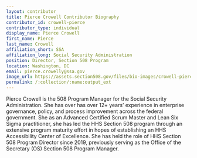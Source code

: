 ```yaml
---
layout: contributor
title: Pierce Crowell Contributor Biography
contributor_id: crowell-pierce
contributor_type: individual
display_name: Pierce Crowell
first_name: Pierce
last_name: Crowell
affiliation_short: SSA
affiliation_long: Social Security Administration
position: Director, Section 508 Program
location: Washington, DC
email: pierce.crowelly@ssa.gov
image_url: https://assets.section508.gov/files/bio-images/crowell-pierce.png
permalink: /:collection/:name:output_ext
---
```

Pierce Crowell is the 508 Program Manager for the Social Security Administration.  She has over has over 12+ years’ experience in enterprise governance, policy, and process improvement across the federal government. She as an Advanced Certified Scrum Master and Lean Six Sigma practitioner, she has led the HHS Section 508 program through an extensive program maturity effort in hopes of establishing an HHS Accessibility Center of Excellence. She has held the role of HHS Section 508 Program Director since 2019, previously serving as the Office of the Secretary (OS) Section 508 Program Manager.